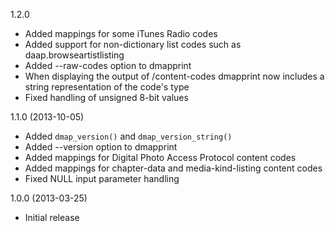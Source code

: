 1.2.0

* Added mappings for some iTunes Radio codes
* Added support for non-dictionary list codes such as daap.browseartistlisting
* Added --raw-codes option to dmapprint
* When displaying the output of /content-codes dmapprint now includes a string representation of the code's type
* Fixed handling of unsigned 8-bit values

1.1.0 (2013-10-05)

* Added `dmap_version()` and `dmap_version_string()`
* Added --version option to dmapprint
* Added mappings for Digital Photo Access Protocol content codes
* Added mappings for chapter-data and media-kind-listing content codes
* Fixed NULL input parameter handling

1.0.0 (2013-03-25)

* Initial release
